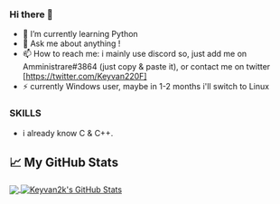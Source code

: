 ### Hi there 👋

- 🌱 I’m currently learning Python
- 💬 Ask me about anything !
- 📫 How to reach me: i mainly use discord so, just add me on Amministrare#3864 (just copy & paste it), or contact me on twitter
 [https://twitter.com/Keyvan220F]
- ⚡ currently Windows user, maybe in 1-2 months i'll switch to Linux

### SKILLS
- i already know C & C++.


## &#x1f4c8; My GitHub Stats

<a href="https://github.com/Keyvan2k/Keyvan2k">
  <img align="center" src="https://github-readme-stats.vercel.app/api/top-langs/?username=keyvan2k&hide=java,html&title_color=ffffff&text_color=c9cacc&icon_color=2bbc8a&bg_color=1d1f21" />
</a>

<a href="https://github.com/keyvan2k/keyvan2k">
  <img align="center" src="https://github-readme-stats.vercel.app/api?username=Keyvan2k&show_icons=true&line_height=27&count_private=true&title_color=ffffff&text_color=c9cacc&icon_color=2bbc8a&bg_color=1d1f21" alt="Keyvan2k's GitHub Stats" />
</a>

